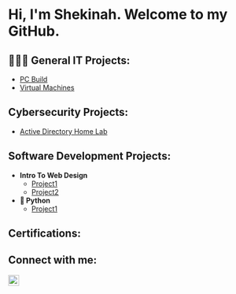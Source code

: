 <h1>Hi, I'm Shekinah. Welcome to my GitHub. </h1>

<h2>👩🏽‍💻 General IT Projects:</h2>

  - [PC Build](https://github.com/ShekinahMaxwell/LABURL)
  - [Virtual Machines](https://github.com/ShekinahMaxwell/LABURL)

<h2>Cybersecurity Projects:</h2>  

  - [Active Directory Home Lab](https://github.com/ShekinahMaxwell/LABURL)

<h2>Software Development Projects:</h2>

- <b>Intro To Web Design</b>
  - [Project1](https://github.com/ShekinahMaxwell/LABURL)
  - [Project2](https://github.com/ShekinahMaxwell/LABURL)
- <b>🐍 Python</b>
  - [Project1](https://github.com/ShekinahMaxwell/LABURL)


<h2>Certifications:</h2>

<h2>Connect with me:</h2>

[<img align="left" alt="ShekinahMaxwell | LinkedIn" width="22px" src="https://cdn.jsdelivr.net/npm/simple-icons@v3/icons/linkedin.svg" />][linkedin]

[linkedin]: https://linkedin.com/in/maxwell2024

